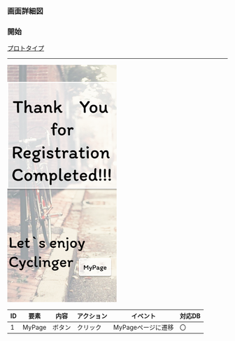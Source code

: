 ### 画面詳細図
### 開始
[プロトタイプ](https://www.figma.com/file/YLXi0XXJfyq6239uKAU8LF/cyclinger?node-id=0%3A1)
*****
<img src="./img/Completed!!!!.png" width="250">

|ID|要素|内容|アクション|イベント|対応DB|
|--|----|----|---------|--------|------|
|1|MyPage|ボタン|クリック|MyPageページに遷移|〇|

